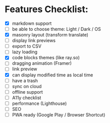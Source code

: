 # Features Checklist:

- [x] markdown support
- [ ] be able to choose theme: Light / Dark / OS
- [x] masonry layout (transform translate)
- [ ] display link previews
- [ ] export to CSV
- [ ] lazy loading
- [x] code blocks themes (like ray.so)
- [ ] dragging animation (Framer)
- [ ] link preview
- [x] can display modified time as local time
- [ ] have a trash
- [ ] sync on cloud
- [ ] offline support
- [ ] A11y checklist
- [ ] performance (Lighthouse)
- [ ] SEO
- [ ] PWA ready (Google Play / Browser Shortcut)
